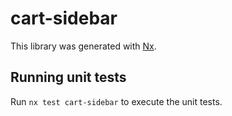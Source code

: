 # cart-sidebar

This library was generated with [Nx](https://nx.dev).

## Running unit tests

Run `nx test cart-sidebar` to execute the unit tests.
